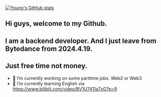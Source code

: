 [![Young's GitHub stats](https://github-readme-stats.vercel.app/api?username=youngtongyang)](https://github.com/anuraghazra/github-readme-stats)

## Hi guys, welcome to my Github.
## I am a backend developer. And I just leave from Bytedance from 2024.4.19.
## Just free time not money.

- 🔭 I’m currently working on some parttime jobs. Web2 or Web3
- 🌱 I’m currently learning English via https://www.bilibili.com/video/BV1U7411a7xG?p=9
<!--
**youngtongyang/youngtongyang** is a ✨ _special_ ✨ repository because its `README.md` (this file) appears on your GitHub profile.

Here are some ideas to get you started:

- 👯 I’m looking to collaborate on ...
- 🤔 I’m looking for help with ...
- 💬 Ask me about ...
- 📫 How to reach me: ...
- 😄 Pronouns: ...
- ⚡ Fun fact: ...
-->
